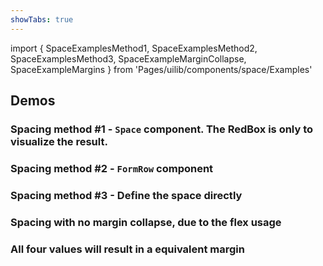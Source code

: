 ```yaml
---
showTabs: true
---
```


import {
SpaceExamplesMethod1,
SpaceExamplesMethod2,
SpaceExamplesMethod3,
SpaceExampleMarginCollapse,
SpaceExampleMargins
} from 'Pages/uilib/components/space/Examples'

## Demos

### Spacing method #1 - `Space` component. The RedBox is only to visualize the result.

<SpaceExamplesMethod1 />

### Spacing method #2 - `FormRow` component

<SpaceExamplesMethod2 />

### Spacing method #3 - Define the space directly

<SpaceExamplesMethod3 />

### Spacing with no margin collapse, due to the flex usage

<SpaceExampleMarginCollapse />

### All four values will result in a equivalent margin

<SpaceExampleMargins />
